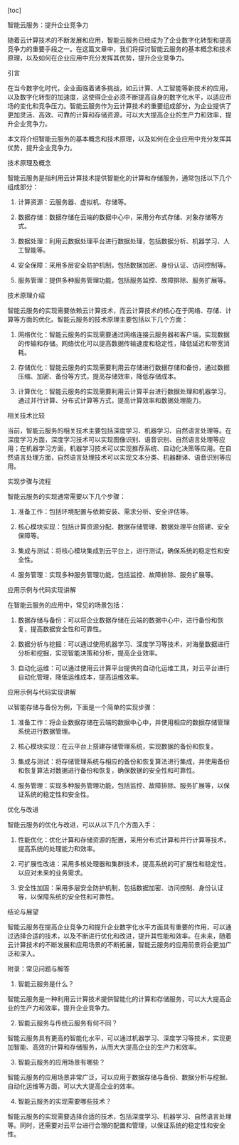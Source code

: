 
[toc]                    
                
                
智能云服务：提升企业竞争力

随着云计算技术的不断发展和应用，智能云服务已经成为了企业数字化转型和提高竞争力的重要手段之一。在这篇文章中，我们将探讨智能云服务的基本概念和技术原理，以及如何在企业应用中充分发挥其优势，提升企业竞争力。

引言

在当今数字化时代，企业面临着诸多挑战，如云计算、人工智能等新技术的应用，以及数字化转型的加速度，这使得企业必须不断提高自身的数字化水平，以适应市场的变化和竞争压力。智能云服务作为云计算技术的重要组成部分，为企业提供了更加灵活、高效、可靠的计算和存储资源，可以大大提高企业的生产力和效率，提升企业竞争力。

本文将介绍智能云服务的基本概念和技术原理，以及如何在企业应用中充分发挥其优势，提升企业竞争力。

技术原理及概念

智能云服务是指利用云计算技术提供智能化的计算和存储服务，通常包括以下几个组成部分：

1. 计算资源：云服务器、虚拟机、存储等。

2. 数据存储：数据存储在云端的数据中心中，采用分布式存储、对象存储等方式。

3. 数据处理：利用云数据处理平台进行数据处理，包括数据分析、机器学习、人工智能等。

4. 安全保障：采用多层安全防护机制，包括数据加密、身份认证、访问控制等。

5. 服务管理：提供多种服务管理功能，包括服务监控、故障排除、服务扩展等。

技术原理介绍

智能云服务的实现需要依赖云计算技术，而云计算技术的核心在于网络、存储、计算等方面的优化。智能云服务的技术原理主要包括以下几个方面：

1. 网络优化：智能云服务的实现需要通过网络连接云服务器和客户端，实现数据的传输和存储。网络优化可以提高数据传输速度和稳定性，降低延迟和带宽消耗。

2. 存储优化：智能云服务的实现需要利用云存储进行数据存储和备份，通过数据压缩、加密、备份等方式，提高存储效率，降低存储成本。

3. 计算优化：智能云服务的实现需要利用云计算平台进行数据处理和机器学习，通过并行计算、分布式计算等方式，提高计算效率和数据处理能力。

相关技术比较

当前，智能云服务的相关技术主要包括深度学习、机器学习、自然语言处理等。在深度学习方面，深度学习技术可以实现图像识别、语音识别、自然语言处理等应用；在机器学习方面，机器学习技术可以实现推荐系统、自动化决策等应用。在自然语言处理方面，自然语言处理技术可以实现文本分类、机器翻译、语音识别等应用。

实现步骤与流程

智能云服务的实现通常需要以下几个步骤：

1. 准备工作：包括环境配置与依赖安装、需求分析、安全评估等。

2. 核心模块实现：包括计算资源分配、数据存储管理、数据处理平台搭建、安全保障等。

3. 集成与测试：将核心模块集成到云平台上，进行测试，确保系统的稳定性和安全性。

4. 服务管理：实现多种服务管理功能，包括监控、故障排除、服务扩展等。

应用示例与代码实现讲解

在智能云服务的应用中，常见的场景包括：

1. 数据存储与备份：可以将企业数据存储在云端的数据中心中，进行备份和恢复，提高数据安全性和可靠性。

2. 数据分析与挖掘：可以通过使用机器学习、深度学习等技术，对海量数据进行分析和挖掘，实现智能决策和分析，提高企业效率。

3. 自动化运维：可以通过使用云计算平台提供的自动化运维工具，对云平台进行自动化管理，降低运维成本，提高运维效率。

应用示例与代码实现讲解

以智能存储与备份为例，下面是一个简单的实现步骤：

1. 准备工作：将企业数据存储在云端的数据中心中，并使用相应的数据存储管理系统进行数据管理。

2. 核心模块实现：在云平台上搭建存储管理系统，实现数据的备份和恢复。

3. 集成与测试：将存储管理系统与相应的备份和恢复算法进行集成，并使用备份和恢复算法对数据进行备份和恢复，确保数据的安全性和可靠性。

4. 服务管理：实现多种服务管理功能，包括监控、故障排除、服务扩展等，以保证系统的稳定性和安全性。

优化与改进

智能云服务的优化与改进，可以从以下几个方面入手：

1. 性能优化：优化计算和存储资源的配置，采用分布式计算和并行计算等技术，提高系统的处理能力和效率。

2. 可扩展性改进：采用多核处理器和集群技术，提高系统的可扩展性和稳定性，以应对未来的业务需求。

3. 安全性加固：采用多层安全防护机制，包括数据加密、访问控制、身份认证等，以保障系统的安全性和可靠性。

结论与展望

智能云服务在提高企业竞争力和提升企业数字化水平方面具有重要的作用，可以通过选择合适的技术，以及不断进行优化和改进，提升其性能和效率。在未来，随着云计算技术的不断发展和应用场景的不断拓展，智能云服务的应用前景将会更加广泛和深入。



 附录：常见问题与解答

1. 智能云服务是什么？

智能云服务是一种利用云计算技术提供智能化的计算和存储服务，可以大大提高企业的生产力和效率，提升企业竞争力。

2. 智能云服务与传统云服务有何不同？

智能云服务具有更高的智能化水平，可以通过机器学习、深度学习等技术，实现更加智能、高效的计算和存储服务，从而大大提高企业的生产力和效率。

3. 智能云服务的应用场景有哪些？

智能云服务的应用场景非常广泛，可以应用于数据存储与备份、数据分析与挖掘、自动化运维等方面，可以大大提高企业的效率。

4. 智能云服务的实现需要哪些技术？

智能云服务的实现需要选择合适的技术，包括深度学习、机器学习、自然语言处理等。同时，还需要对云平台进行合理的配置和管理，以保证系统的稳定性和安全性。

